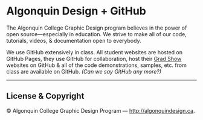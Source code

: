 # Algonquin Design + GitHub

The Algonquin College Graphic Design program believes in the power of open source—especially in education. We strive to make all of our code, tutorials, videos, & documentation open to everybody.

We use GitHub extensively in class. All student websites are hosted on GitHub Pages, they use GitHub for collaboration, host their [Grad Show](http://algonquindesign.ca/grads/) websites on GitHub & all of the code demonstrations, samples, etc. from class are available on GitHub. *(Can we say GitHub any more?)*

---

## License & Copyright

© Algonquin College Graphic Design Program — <http://algonquindesign.ca>.

